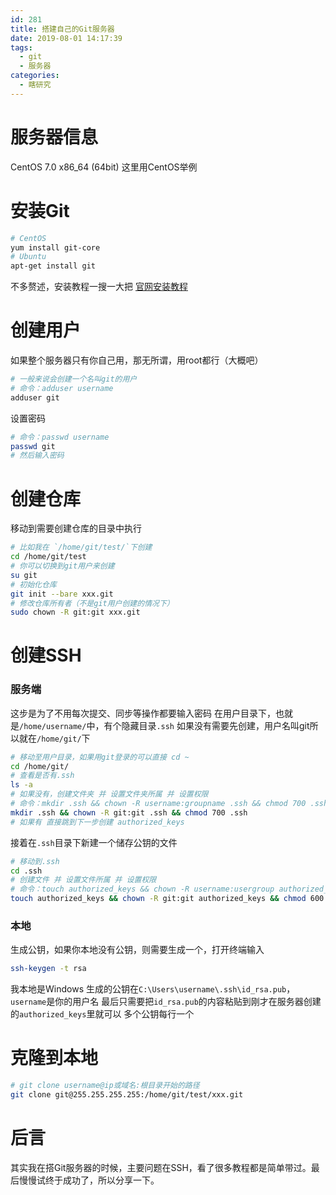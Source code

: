 ```yaml
---
id: 281
title: 搭建自己的Git服务器
date: 2019-08-01 14:17:39
tags:
  - git
  - 服务器
categories:
  - 瞎研究
---
```


# 服务器信息
CentOS 7.0 x86_64 (64bit)
这里用CentOS举例

# 安装Git

```bash
# CentOS
yum install git-core
# Ubuntu
apt-get install git
```

不多赘述，安装教程一搜一大把
[官网安装教程](https://git-scm.com/book/zh/v1/%E8%B5%B7%E6%AD%A5-%E5%AE%89%E8%A3%85-Git)

<!--more-->

# 创建用户

如果整个服务器只有你自己用，那无所谓，用root都行（大概吧）

```bash
# 一般来说会创建一个名叫git的用户
# 命令：adduser username
adduser git
```

设置密码

```bash
# 命令：passwd username
passwd git
# 然后输入密码
```

# 创建仓库
移动到需要创建仓库的目录中执行

```bash
# 比如我在 `/home/git/test/`下创建
cd /home/git/test
# 你可以切换到git用户来创建
su git
# 初始化仓库
git init --bare xxx.git
# 修改仓库所有者（不是git用户创建的情况下）
sudo chown -R git:git xxx.git
```

# 创建SSH

### 服务端

这步是为了不用每次提交、同步等操作都要输入密码
在用户目录下，也就是`/home/username/`中，有个隐藏目录`.ssh`
如果没有需要先创建，用户名叫git所以就在`/home/git/`下

```bash
# 移动至用户目录，如果用git登录的可以直接 cd ~
cd /home/git/
# 查看是否有.ssh
ls -a
# 如果没有，创建文件夹 并 设置文件夹所属 并 设置权限
# 命令：mkdir .ssh && chown -R username:groupname .ssh && chmod 700 .ssh
mkdir .ssh && chown -R git:git .ssh && chmod 700 .ssh
# 如果有 直接跳到下一步创建 authorized_keys
```

接着在`.ssh`目录下新建一个储存公钥的文件

```bash
# 移动到.ssh
cd .ssh
# 创建文件 并 设置文件所属 并 设置权限
# 命令：touch authorized_keys && chown -R username:usergroup authorized_keys && chmod 600 authorized_keys
touch authorized_keys && chown -R git:git authorized_keys && chmod 600 authorized_keys
```

### 本地
生成公钥，如果你本地没有公钥，则需要生成一个，打开终端输入

```bash
ssh-keygen -t rsa
```

我本地是Windows
生成的公钥在`C:\Users\username\.ssh\id_rsa.pub`，`username`是你的用户名
最后只需要把`id_rsa.pub`的内容粘贴到刚才在服务器创建的`authorized_keys`里就可以
多个公钥每行一个

# 克隆到本地
```bash
# git clone username@ip或域名:根目录开始的路径
git clone git@255.255.255.255:/home/git/test/xxx.git
```

# 后言
其实我在搭Git服务器的时候，主要问题在SSH，看了很多教程都是简单带过。最后慢慢试终于成功了，所以分享一下。
